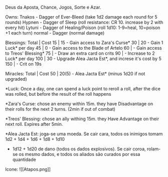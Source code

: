 Deus da Aposta, Chance, Jogos, Sorte e Azar.

Owns:
  Tnakos - Dagger of Ever-Bleed        (take 1d2 damage each round for 5 rounds)
  Hypnen - Dagger of Sleep             (roll resistance: CR 10. increase by 2 with every hit)
  Lytuni - Dagger of Healing/Poison    (roll 1d10: 1-9=heal, 10=poison +1 each turn)
  normal - Dagger                      (normal damage)

Blessings:
  Total | Cost
    15  |  15  - Gain access to Zara's Curse*
    30  |  20  - Gain 1 Luck* per day
    45  |  0   - Gain access to the Blade of Artelo
    60  |      - Gain access to Treos' Blessing*
    75  |      - Draw an extra card on crits
    90  |      - Increase to 2 Luck* per day
    100 |  30  - Upgrade Alea Jacta Est*, and increse it's cost by 5
    150 |      - Crit on 19s

Miracles:
  Total | Cost
    50  | 20(5) - Alea Jacta Est* (minus 1d20 if not upgraded)

*Luck: Once a day, one can spend a luck point to reroll a roll, after the dice was rolled, but before
  the result of the roll happens

*Zara's Curse: chose an enemy within 15m. they have Disadvantage on their rolls for the next 2 turns.
  (2min if out of combat)

*Treos' Blessing: chose an ally withing 15m. they Have Advantage on their next roll. Expires after 5min.

*Alea Jacta Est: joga-se uma moeda. Se cair cara, todos os inimigos tomam 1d2 + 1d4 + 1d6 + 1d8 + 1d10
  + 1d12 + 1d20 de dano (todos os dados explosivos). Se cair coroa, rolam-se os mesmo dados, e todos os
  aliados são curados por essa quantidade

Icone:
![[Atapos.png]]